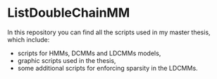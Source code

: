 # ListDoubleChainMM

In this repository you can find all the scripts used in my master thesis, which include:
- scripts for HMMs, DCMMs and LDCMMs models,
- graphic scripts used in the thesis,
- some additional scripts for enforcing sparsity in the LDCMMs.
